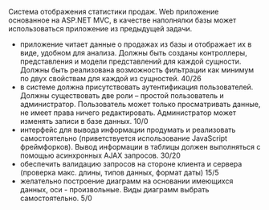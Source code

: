 Система отображения статистики продаж. 
Web приложение основанное на ASP.NET MVC, в качестве наполнялки базы может использоваться приложение из предыдущей задачи.  
- приложение читает данные о продажах из базы и отображает их в виде, удобном для анализа. Должны быть созданы контроллеры, представления и модели представлений для каждой сущности. Должны быть реализована возможность фильтрации как минимум по двух свойствам для каждой из сущностей.	40/26
- в системе должна присутствовать аутентификация пользователей. Должны существовать две роли – простой пользователь и администратор. Пользователь может только просматривать данные, не имеет права ничего редактировать. Администратор может изменять записи в базе данных.  	10/0
- интерфейс для вывода информации продумать и реализовать самостоятельно (приветствуется использование JavaScript фреймфорков). Вывод информации в таблицы должен выполняться с помощью асинхронных AJAX запросов.	30/20
- обеспечить валидацию запросов на стороне клиента и сервера (проверка макс. длины, типов данных, формат даты) 	15/5
- желательно построение диаграмм на основании имеющихся данных, оси - произвольные. Виды диаграмм выбрать самостоятельно.		5/0
			

